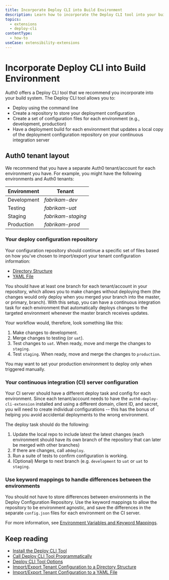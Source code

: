 ```yaml
---
title: Incorporate Deploy CLI into Build Environment
description: Learn how to incorporate the Deploy CLI tool into your build environment.
topics:
  - extensions
  - deploy-cli
contentType:
  - how-to
useCase: extensibility-extensions
---
```

# Incorporate Deploy CLI into Build Environment

Auth0 offers a Deploy CLI tool that we recommend you incorporate into your build system. The Deploy CLI tool allows you to:

* Deploy using the command line
* Create a repository to store your deployment configuration
* Create a set of configuration files for each environment (e.g., development, production)
* Have a deployment build for each environment that updates a local copy of the deployment configuration repository on your continuous integration server

## Auth0 tenant layout

We recommend that you have a separate Auth0 tenant/account for each environment you have. For example, you might have the following environments and Auth0 tenants:

| Environment | Tenant |
| - | - |
| Development | *fabrikam-dev* |
| Testing | *fabrikam-uat* |
| Staging | *fabrikam-staging* |
| Production | *fabrikam-prod* |

### Your deploy configuration repository

Your configuration repository should continue a specific set of files based on how you've chosen to import/export your tenant configuration information:

* [Directory Structure](/extensions/deploy-cli/guides/import-export-directory-structure)
* [YAML File](/extensions/deploy-cli/guides/import-export-yaml-file)

You should have at least one branch for each tenant/account in your repository, which allows you to make changes without deploying them (the changes would only deploy when you merged your branch into the master, or primary, branch). With this setup, you can have a continuous integration task for each environment that automatically deploys changes to the targeted environment whenever the master branch receives updates.

Your workflow would, therefore, look something like this:

1. Make changes to development.
2. Merge changes to testing (or `uat`).
3. Test changes to `uat`. When ready, move and merge the changes to `staging`.
4. Test `staging`. When ready, move and merge the changes to `production`.

You may want to set your production environment to deploy only when triggered manually.

### Your continuous integration (CI) server configuration

Your CI server should have a different deploy task and config for each environment. Since each tenant/account needs to have the `auth0-deploy-cli-extension` installed and using a different domain, client ID, and secret, you will need to create individual configurations -- this has the bonus of helping you avoid accidental deployments to the wrong environment.

The deploy task should do the following:

 1.  Update the local repo to include latest the latest changes (each environment should have its own branch of the repository that can later be merged with other branches)
 1.  If there are changes, call `a0deploy`.
 1.  Run a suite of tests to confirm configuration is working.
 1.  (Optional) Merge to next branch (e.g. `development` to `uat` or `uat` to `staging`.

### Use keyword mappings to handle differences between the environments

You should not have to store differences between environments in the Deploy Configuration Repository. Use the keyword mappings to allow the repository to be environment agnostic, and save the differences in the separate `config.json` files for each environment on the CI server.

For more information, see [Environment Variables and Keyword Mappings](/extensions/deploy-cli/references/environment-variables-keyword-mappings).

## Keep reading

* [Install the Deploy CLI Tool](/extensions/deploy-cli/guides/install-deploy-cli)
* [Call Deploy CLI Tool Programmatically](/extensions/deploy-cli/guides/call-deploy-cli-programmatically)
* [Deploy CLI Tool Options](/extensions/deploy-cli/references/deploy-cli-options)
* [Import/Export Tenant Configuration to a Directory Structure](/extensions/deploy-cli/guides/import-export-directory-structure)
* [Import/Export Tenant Configuration to a YAML File](/extensions/deploy-cli/guides/import-export-yaml-file)
